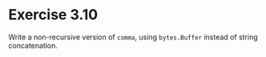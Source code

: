 
# Exercise 3.10

Write a non-recursive version of `comma`, using `bytes.Buffer` instead of string concatenation.